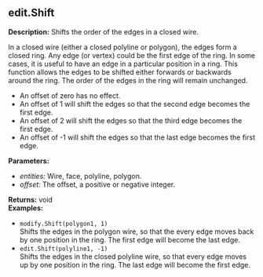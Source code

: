 ## edit.Shift  
  
  
**Description:** Shifts the order of the edges in a closed wire.


In a closed wire (either a closed polyline or polygon), the edges form a closed ring. Any edge
(or vertex) could be the first edge of the ring. In some cases, it is useful to have an edge in
a particular position in a ring. This function allows the edges to be shifted either forwards or
backwards around the ring. The order of the edges in the ring will remain unchanged.


- An offset of zero has no effect.
- An offset of 1 will shift the edges so that the second edge becomes the first edge.
- An offset of 2 will shift the edges so that the third edge becomes the first edge.
- An offset of -1 will shift the edges so that the last edge becomes the first edge.

  
  
**Parameters:**  
  * *entities:* Wire, face, polyline, polygon.  
  * *offset:* The offset, a positive or negative integer.  
  
**Returns:** void  
**Examples:**  
  * `modify.Shift(polygon1, 1)`  
    Shifts the edges in the polygon wire, so that the every edge moves back by one position
in the ring. The first edge will become the last edge.  
  * `edit.Shift(polyline1, -1)`  
    Shifts the edges in the closed polyline wire, so that every edge moves up by one position
in the ring. The last edge will become the first edge.
  

